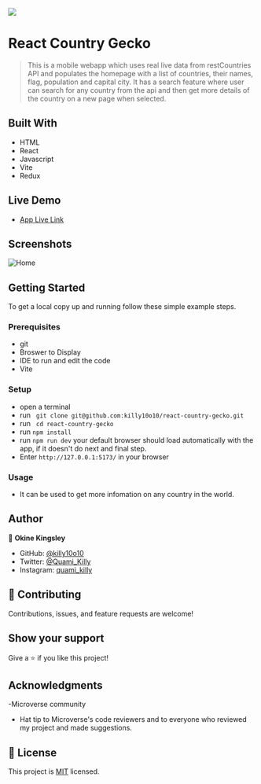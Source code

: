 ![](https://img.shields.io/badge/Microverse-blueviolet)

# React Country Gecko
>  This is a mobile webapp which uses real live data from restCountries API and populates the homepage with a list of countries, their names, flag, population and capital city. It has a search feature where user can search for any country from the api and then get more details of the country on a new page when selected.

## Built With

- HTML
- React
- Javascript
- Vite
- Redux

## Live Demo

- [App Live Link]()

## Screenshots
![Home]()



## Getting Started

To get a local copy up and running follow these simple example steps.

### Prerequisites

- git
- Broswer to Display
- IDE to run and edit the code
- Vite

### Setup

- open a terminal
- run ` git clone git@github.com:killy10o10/react-country-gecko.git`
- run ` cd react-country-gecko`
- run `npm install`
- run `npm run dev` your default browser should load automatically with the app, if it doesn't do next and final step.
- Enter `http://127.0.0.1:5173/` in your browser

### Usage

- It can be used to get more infomation on any country in the world.

## Author

👤 **Okine Kingsley**

- GitHub: [@killy10o10](https://github.com/killy10o10)
- Twitter: [@Quami_Killy](https://twitter.com/Quami_Killy)
- Instagram: [quami_killy](https://www.instagram.com/quami_killy/)

## 🤝 Contributing

Contributions, issues, and feature requests are welcome!

## Show your support

Give a ⭐️ if you like this project!

## Acknowledgments

-Microverse community

- Hat tip to Microverse's code reviewers and to everyone who reviewed my project and made suggestions.

## 📝 License

This project is [MIT](./LICENSE) licensed.
